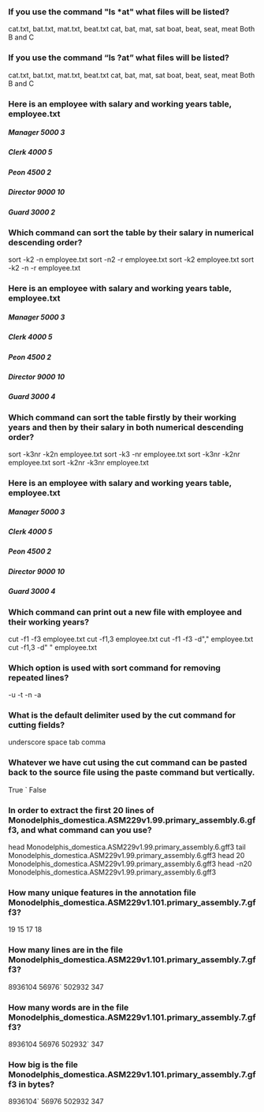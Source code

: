 ### If you use the command "ls *at" what files will be listed?
cat.txt, bat.txt, mat.txt, beat.txt
cat, bat, mat, sat
boat, beat, seat, meat
Both B and C

### If you use the command “ls ?at” what files will be listed?
cat.txt, bat.txt, mat.txt, beat.txt
cat, bat, mat, sat
boat, beat, seat, meat
Both B and C

### Here is an employee with salary and working years table, employee.txt

##### Manager 5000 3

##### Clerk 4000 5

##### Peon 4500 2

##### Director 9000 10

##### Guard 3000 2

### Which command can sort the table by their salary in numerical descending order? 
sort -k2 -n employee.txt
sort -n2 -r employee.txt 
sort -k2 employee.txt 
sort -k2 -n -r employee.txt 


### Here is an employee with salary and working years table, employee.txt

##### Manager 5000 3

##### Clerk 4000 5

##### Peon 4500 2

##### Director 9000 10

##### Guard 3000 4

### Which command can sort the table firstly by their working years and then by their salary in both numerical descending order? 
sort -k3nr -k2n employee.txt 
sort -k3 -nr employee.txt
sort -k3nr -k2nr employee.txt
sort -k2nr -k3nr employee.txt


### Here is an employee with salary and working years table, employee.txt

##### Manager 5000 3

##### Clerk 4000 5

##### Peon 4500 2

##### Director 9000 10

##### Guard 3000 4

### Which command can print out a new file with employee and their working years?
cut -f1 -f3 employee.txt 
cut -f1,3 employee.txt
cut -f1 -f3 -d"," employee.txt
cut -f1,3 -d" " employee.txt

### Which option is used with sort command for removing repeated lines?
-u
-t
-n
-a

### What is the default delimiter used by the cut command for cutting fields?
underscore
space
tab
comma


### Whatever we have cut using the cut command can be pasted back to the source file using the paste command but vertically.
True `
False

### In order to extract the first 20 lines of Monodelphis_domestica.ASM229v1.99.primary_assembly.6.gff3, and what command can you use?
head Monodelphis_domestica.ASM229v1.99.primary_assembly.6.gff3
tail Monodelphis_domestica.ASM229v1.99.primary_assembly.6.gff3
head 20 Monodelphis_domestica.ASM229v1.99.primary_assembly.6.gff3
head -n20 Monodelphis_domestica.ASM229v1.99.primary_assembly.6.gff3

### How many unique features in the annotation file Monodelphis_domestica.ASM229v1.101.primary_assembly.7.gff3?
19
15
17
18 

### How many lines are in the file Monodelphis_domestica.ASM229v1.101.primary_assembly.7.gff3?
8936104
56976`
502932
347

### How many words are in the file Monodelphis_domestica.ASM229v1.101.primary_assembly.7.gff3?  
8936104
56976
502932`
347

### How big is the file Monodelphis_domestica.ASM229v1.101.primary_assembly.7.gff3 in bytes?
8936104`
56976
502932
347
